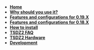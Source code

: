 * **[Home](https://github.com/OpenSource-EBike-firmware/TSDZ2_wiki/wiki)**
* **[Why should you use it?](https://github.com/OpenSource-EBike-firmware/TSDZ2_wiki/wiki/Why-should-you-use-the-Flexible-OpenSource-firmware-on-your-TSDZ2)**
* **[Features and configurations for 0.19.X](
https://github.com/OpenSource-EBike-firmware/TSDZ2_wiki/wiki/Features-and-configurations-for-version-0.19.X)**
* **[Features and configurations for 0.18.X](https://github.com/OpenSource-EBike-firmware/TSDZ2_wiki/wiki/Features-and-configurations-for-version-0.18.X)**
* **[How to install](https://github.com/OpenSource-EBike-firmware/TSDZ2_wiki/wiki#how-to-install)**
* **[TSDZ2 FAQ](https://github.com/OpenSource-EBike-firmware/TSDZ2_wiki/wiki/FAQ)**
* **[TSDZ2 Hardware](https://github.com/OpenSource-EBike-firmware/TSDZ2_wiki/wiki/TSZD2-Hardware-Information)**
* **[Development](https://github.com/OpenSource-EBike-firmware/TSDZ2_wiki/wiki/Development)**